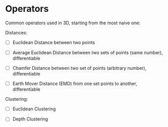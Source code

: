 # Operators

Common operators used in 3D, starting from the most naive one:

Distances:

- [ ] Euclidean Distance between two points
- [ ] Average Euclidean Distance between two sets of points (same number), differentiable
- [ ] Chamfer Distance between two set of points (arbitrary number), differentiable
- [ ] Earth Mover Distance (EMD) from one set points to another, differentiable


Clustering:

- [ ] Euclidean Clustering
- [ ] Depth Clustering


